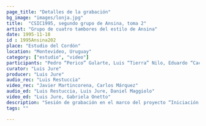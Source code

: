 ```yaml
---
page_title: "Detalles de la grabación"
bg_image: "images/lonja.jpg"
title:  "CSIC1995, segundo grupo de Ansina, toma 2"  
artist: "Grupo de cuatro tambores del estilo de Ansina"  
date: 1995-11-18
id : 1995Ansina202
place: "Estudio del Cordón"  
location: "Montevideo, Uruguay"  
category: ["estudio", "video"]
participants: "Pedro “Perico” Gularte, Luis “Tierra” Nilo, Eduardo “Cacho” Giménez, Raúl “Neno” Magariños"  
curator: "Luis Jure"  
producer: "Luis Jure"  
audio_rec: "Luis Restuccia"  
video_rec: "Javier Martincorena, Carlos Márquez"  
audio_ed: "Luis Restuccia, Luis Jure, Daniel Maggiolo"  
video_ed: "Luis Jure, Gabriela Onetto"  
description: "Sesión de grabación en el marco del proyecto “Iniciación a la documentación y análisis del candombe afro-uruguayo” dirigido por Luis Jure, con financiación de la CSIC, Comisión Sectorial de Investigación Científica de la Universidad de la República. Edición original de 1995 para el video “Los tambores: tres llamadas”."  
tags: ""  

---
```

